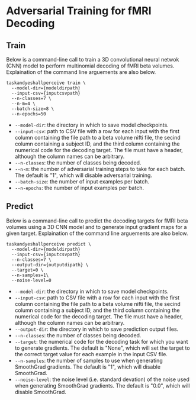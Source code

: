 # Adversarial Training for fMRI Decoding

## Train

Below is a command-line call to train a 3D convolutional neural netwok (CNN) model to perform multinomial decoding of fMRI beta volumes. Explaination of the command line arguements are also below.

```
taskandyeshallperceive train \
  --model-dir={modeldirpath}
  --input-csv={inputcsvpath}
  --n-classes=7 \
  --n-m=4 \
  --batch-size=8 \
  --n-epochs=50
```

- `--model-dir`: the directory in which to save model checkpoints.
- `--input-csv`: path to CSV file with a row for each input with the first column containing the file path to a beta volume nifti file, the secind column containing a subject ID, and the third column containing the numerical code for the decoding target. The file must have a header, although the column names can be arbitrary.
- `--n-classes`: the number of classes being decoded.
- `--n-m`: the number of adversarial training steps to take for each batch. The default is "1", which will disable adversarial training.
- `--batch-size`: the number of input examples per batch.
- `--n-epochs`: the number of input examples per batch.



## Predict

Below is a command-line call to predict the decoding targets for fMRI beta volumes using a 3D CNN model and to generate input gradient maps for a given target. Explaination of the command line arguements are also below.

```
taskandyeshallperceive predict \
  --model-dir={modeldirpath}
  --input-csv={inputcsvpath}
  --n-classes=7 \
  --output-dir={outputdipath} \
  --target=0 \
  --n-samples=1\
  --noise-level=0
```

- `--model-dir`: the directory in which to save model checkpoints.
- `--input-csv`: path to CSV file with a row for each input with the first column containing the file path to a beta volume nifti file, the secind column containing a subject ID, and the third column containing the numerical code for the decoding target. The file must have a header, although the column names can be arbitrary.
- `--output-dir`: the directory in which to save prediction output files.
- `--n-classes`: the number of classes being decoded.
- `--target`: the numerical code for the decoding task for which you want to generate gradients. The default is "None", which will set the target to the correct target value for each example in the input CSV file.
- `--n-samples`: the number of samples to use when generating SmoothGrad gradients. The default is "1", which will disable SmoothGrad.
- `--noise-level`: the noise level (i.e. standard devation) of the noise used when generating SmoothGrad gradients. The default is "0.0", which will disable SmoothGrad.
